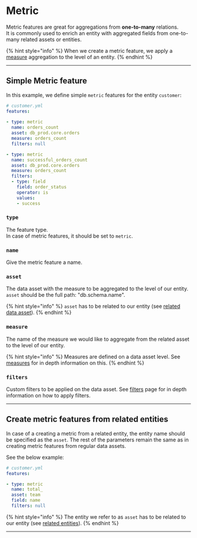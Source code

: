 # Metric

Metric features are great for aggregations from **one-to-many** relations.\
It is commonly used to enrich an entity with aggregated fields from one-to-many related assets or entities.&#x20;

{% hint style="info" %}
When we create a metric feature, we apply a [measure](../data-assets.md#measures) aggregation to the level of an entity.
{% endhint %}

***

## Simple Metric feature

In this example, we define simple `metric` features for the entity `customer`:

```yaml
# customer.yml
features:
  
- type: metric
  name: orders_count
  asset: db_prod.core.orders
  measure: orders_count
  filters: null

- type: metric
  name: successful_orders_count
  asset: db_prod.core.orders
  measure: orders_count
  filters:
  - type: field
    field: order_status
    operator: is
    values:
    - success
```

### `type`

The feature type. \
In case of metric features, it should be set to `metric`.

### `name`

Give the metric feature a name.&#x20;

### `asset`

The data asset with the measure to be aggregated to the level of our entity.\
`asset` should be the full path: "db.schema.name".

{% hint style="info" %}
`asset` has to be related to our entity (see [related data asset](../entities/#related-assets)).
{% endhint %}

### `measure`

The name of the measure we would like to aggregate from the related asset to the level of our entity.&#x20;

{% hint style="info" %}
Measures are defined on a data asset level. See [measures](../data-assets.md#measures) for in depth information on this.
{% endhint %}

### `filters`

Custom filters to be applied on the data asset. See [filters](../data-assets/filters.md) page for in depth information on how to apply filters.

***

## Create metric features from related entities

In case of a creating a metric from a related entity, the entity name should be specified as the `asset`. The rest of the parameters remain the same as in creating metric features from regular data assets.

See the below example:

```yaml
# customer.yml
features: 

- type: metric
  name: total_
  asset: team
  field: name
  filters: null
```

{% hint style="info" %}
The entity we refer to as `asset` has to be related to our entity (see [related entities](../entities/related-entities.md)).
{% endhint %}

***

